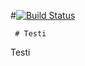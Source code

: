 #[![Build Status](http://dmz-dl118-hki:8080/buildStatus/icon?job=Kamux_build_and_robot)](http://dmz-dl118-hki:8080/job/Kamux_build_and_robot/)

     # Testi
Testi

 
